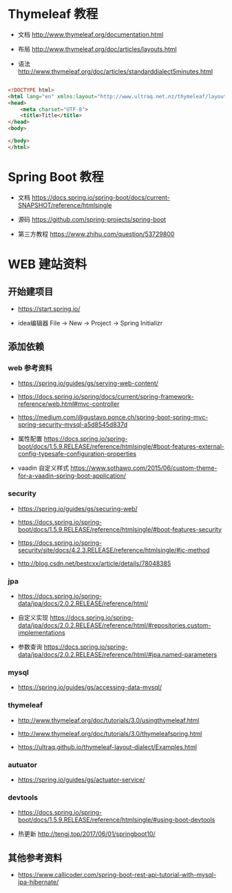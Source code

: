 # Thymeleaf 教程

- 文档 <http://www.thymeleaf.org/documentation.html>

- 布局 <http://www.thymeleaf.org/doc/articles/layouts.html>

- 语法 <http://www.thymeleaf.org/doc/articles/standarddialect5minutes.html>

```html

<!DOCTYPE html>
<html lang="en" xmlns:layout="http://www.ultraq.net.nz/thymeleaf/layout" xmlns:th="http://www.thymeleaf.org">
<head>
    <meta charset="UTF-8">
    <title>Title</title>
</head>
<body>

</body>
</html>

```

# Spring Boot 教程

- 文档 <https://docs.spring.io/spring-boot/docs/current-SNAPSHOT/reference/htmlsingle>

- 源码 <https://github.com/spring-projects/spring-boot>

- 第三方教程 <https://www.zhihu.com/question/53729800>


# WEB 建站资料

## 开始建项目

- <https://start.spring.io/> 

- idea编辑器  File -> New -> Project -> Spring Initializr

## 添加依赖

### web 参考资料

- <https://spring.io/guides/gs/serving-web-content/>

- <https://docs.spring.io/spring/docs/current/spring-framework-reference/web.html#mvc-controller>

- <https://medium.com/@gustavo.ponce.ch/spring-boot-spring-mvc-spring-security-mysql-a5d8545d837d>

- 属性配置 <https://docs.spring.io/spring-boot/docs/1.5.9.RELEASE/reference/htmlsingle/#boot-features-external-config-typesafe-configuration-properties>

- vaadin 自定义样式 <https://www.sothawo.com/2015/06/custom-theme-for-a-vaadin-spring-boot-application/>

### security

- <https://spring.io/guides/gs/securing-web/>

- <https://docs.spring.io/spring-boot/docs/1.5.9.RELEASE/reference/htmlsingle/#boot-features-security>

- <https://docs.spring.io/spring-security/site/docs/4.2.3.RELEASE/reference/htmlsingle/#jc-method>

- <http://blog.csdn.net/bestcxx/article/details/78048385>


### jpa 

- <https://docs.spring.io/spring-data/jpa/docs/2.0.2.RELEASE/reference/html/>

- 自定义实现 <https://docs.spring.io/spring-data/jpa/docs/2.0.2.RELEASE/reference/html/#repositories.custom-implementations>

- 参数查询 <https://docs.spring.io/spring-data/jpa/docs/2.0.2.RELEASE/reference/html/#jpa.named-parameters>

### mysql

- <https://spring.io/guides/gs/accessing-data-mysql/>

### thymeleaf

- <http://www.thymeleaf.org/doc/tutorials/3.0/usingthymeleaf.html>

- <http://www.thymeleaf.org/doc/tutorials/3.0/thymeleafspring.html>

- <https://ultraq.github.io/thymeleaf-layout-dialect/Examples.html>

### autuator

- <https://spring.io/guides/gs/actuator-service/>

### devtools

- <https://docs.spring.io/spring-boot/docs/1.5.9.RELEASE/reference/htmlsingle/#using-boot-devtools>

- 热更新 <http://tengj.top/2017/06/01/springboot10/>

## 其他参考资料

- <https://www.callicoder.com/spring-boot-rest-api-tutorial-with-mysql-jpa-hibernate/>